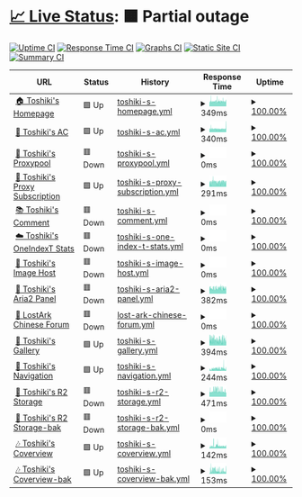 # [📈 Live Status](https://status.toshiki.top): <!--live status--> **🟧 Partial outage**

[![Uptime CI](https://github.com/andatoshiki/toshiki-status/workflows/Uptime%20CI/badge.svg)](https://github.com/andatoshiki/toshiki-status/actions?query=workflow%3A%22Uptime+CI%22)
[![Response Time CI](https://github.com/andatoshiki/toshiki-status/workflows/Response%20Time%20CI/badge.svg)](https://github.com/andatoshiki/toshiki-status/actions?query=workflow%3A%22Response+Time+CI%22)
[![Graphs CI](https://github.com/andatoshiki/toshiki-status/workflows/Graphs%20CI/badge.svg)](https://github.com/andatoshiki/toshiki-status/actions?query=workflow%3A%22Graphs+CI%22)
[![Static Site CI](https://github.com/andatoshiki/toshiki-status/workflows/Static%20Site%20CI/badge.svg)](https://github.com/andatoshiki/toshiki-status/actions?query=workflow%3A%22Static+Site+CI%22)
[![Summary CI](https://github.com/andatoshiki/toshiki-status/workflows/Summary%20CI/badge.svg)](https://github.com/andatoshiki/toshiki-status/actions?query=workflow%3A%22Summary+CI%22)

<!--start: status pages-->
<!-- This summary is generated by Upptime (https://github.com/upptime/upptime) -->
<!-- Do not edit this manually, your changes will be overwritten -->
<!-- prettier-ignore -->
| URL | Status | History | Response Time | Uptime |
| --- | ------ | ------- | ------------- | ------ |
| <img alt="" src="https://cdn.toshiki.top/img/favicon.png" height="13"> [🏠 Toshiki's Homepage](https://www.toshiki.top/) | 🟩 Up | [toshiki-s-homepage.yml](https://github.com/andatoshiki/toshiki-status/commits/HEAD/history/toshiki-s-homepage.yml) | <details><summary><img alt="Response time graph" src="./graphs/toshiki-s-homepage/response-time-week.png" height="20"> 349ms</summary><br><a href="https://status.toshiki.top/history/toshiki-s-homepage"><img alt="Response time 407" src="https://img.shields.io/endpoint?url=https%3A%2F%2Fraw.githubusercontent.com%2Fandatoshiki%2Ftoshiki-status%2FHEAD%2Fapi%2Ftoshiki-s-homepage%2Fresponse-time.json"></a><br><a href="https://status.toshiki.top/history/toshiki-s-homepage"><img alt="24-hour response time 351" src="https://img.shields.io/endpoint?url=https%3A%2F%2Fraw.githubusercontent.com%2Fandatoshiki%2Ftoshiki-status%2FHEAD%2Fapi%2Ftoshiki-s-homepage%2Fresponse-time-day.json"></a><br><a href="https://status.toshiki.top/history/toshiki-s-homepage"><img alt="7-day response time 349" src="https://img.shields.io/endpoint?url=https%3A%2F%2Fraw.githubusercontent.com%2Fandatoshiki%2Ftoshiki-status%2FHEAD%2Fapi%2Ftoshiki-s-homepage%2Fresponse-time-week.json"></a><br><a href="https://status.toshiki.top/history/toshiki-s-homepage"><img alt="30-day response time 351" src="https://img.shields.io/endpoint?url=https%3A%2F%2Fraw.githubusercontent.com%2Fandatoshiki%2Ftoshiki-status%2FHEAD%2Fapi%2Ftoshiki-s-homepage%2Fresponse-time-month.json"></a><br><a href="https://status.toshiki.top/history/toshiki-s-homepage"><img alt="1-year response time 408" src="https://img.shields.io/endpoint?url=https%3A%2F%2Fraw.githubusercontent.com%2Fandatoshiki%2Ftoshiki-status%2FHEAD%2Fapi%2Ftoshiki-s-homepage%2Fresponse-time-year.json"></a></details> | <details><summary><a href="https://status.toshiki.top/history/toshiki-s-homepage">100.00%</a></summary><a href="https://status.toshiki.top/history/toshiki-s-homepage"><img alt="All-time uptime 100.00%" src="https://img.shields.io/endpoint?url=https%3A%2F%2Fraw.githubusercontent.com%2Fandatoshiki%2Ftoshiki-status%2FHEAD%2Fapi%2Ftoshiki-s-homepage%2Fuptime.json"></a><br><a href="https://status.toshiki.top/history/toshiki-s-homepage"><img alt="24-hour uptime 100.00%" src="https://img.shields.io/endpoint?url=https%3A%2F%2Fraw.githubusercontent.com%2Fandatoshiki%2Ftoshiki-status%2FHEAD%2Fapi%2Ftoshiki-s-homepage%2Fuptime-day.json"></a><br><a href="https://status.toshiki.top/history/toshiki-s-homepage"><img alt="7-day uptime 100.00%" src="https://img.shields.io/endpoint?url=https%3A%2F%2Fraw.githubusercontent.com%2Fandatoshiki%2Ftoshiki-status%2FHEAD%2Fapi%2Ftoshiki-s-homepage%2Fuptime-week.json"></a><br><a href="https://status.toshiki.top/history/toshiki-s-homepage"><img alt="30-day uptime 100.00%" src="https://img.shields.io/endpoint?url=https%3A%2F%2Fraw.githubusercontent.com%2Fandatoshiki%2Ftoshiki-status%2FHEAD%2Fapi%2Ftoshiki-s-homepage%2Fuptime-month.json"></a><br><a href="https://status.toshiki.top/history/toshiki-s-homepage"><img alt="1-year uptime 100.00%" src="https://img.shields.io/endpoint?url=https%3A%2F%2Fraw.githubusercontent.com%2Fandatoshiki%2Ftoshiki-status%2FHEAD%2Fapi%2Ftoshiki-s-homepage%2Fuptime-year.json"></a></details>
| <img alt="" src="https://cdn.toshiki.top/img/favicon.png" height="13"> [💨 Toshiki's AC](https://ac.toshiki.top/) | 🟩 Up | [toshiki-s-ac.yml](https://github.com/andatoshiki/toshiki-status/commits/HEAD/history/toshiki-s-ac.yml) | <details><summary><img alt="Response time graph" src="./graphs/toshiki-s-ac/response-time-week.png" height="20"> 340ms</summary><br><a href="https://status.toshiki.top/history/toshiki-s-ac"><img alt="Response time 373" src="https://img.shields.io/endpoint?url=https%3A%2F%2Fraw.githubusercontent.com%2Fandatoshiki%2Ftoshiki-status%2FHEAD%2Fapi%2Ftoshiki-s-ac%2Fresponse-time.json"></a><br><a href="https://status.toshiki.top/history/toshiki-s-ac"><img alt="24-hour response time 414" src="https://img.shields.io/endpoint?url=https%3A%2F%2Fraw.githubusercontent.com%2Fandatoshiki%2Ftoshiki-status%2FHEAD%2Fapi%2Ftoshiki-s-ac%2Fresponse-time-day.json"></a><br><a href="https://status.toshiki.top/history/toshiki-s-ac"><img alt="7-day response time 340" src="https://img.shields.io/endpoint?url=https%3A%2F%2Fraw.githubusercontent.com%2Fandatoshiki%2Ftoshiki-status%2FHEAD%2Fapi%2Ftoshiki-s-ac%2Fresponse-time-week.json"></a><br><a href="https://status.toshiki.top/history/toshiki-s-ac"><img alt="30-day response time 326" src="https://img.shields.io/endpoint?url=https%3A%2F%2Fraw.githubusercontent.com%2Fandatoshiki%2Ftoshiki-status%2FHEAD%2Fapi%2Ftoshiki-s-ac%2Fresponse-time-month.json"></a><br><a href="https://status.toshiki.top/history/toshiki-s-ac"><img alt="1-year response time 372" src="https://img.shields.io/endpoint?url=https%3A%2F%2Fraw.githubusercontent.com%2Fandatoshiki%2Ftoshiki-status%2FHEAD%2Fapi%2Ftoshiki-s-ac%2Fresponse-time-year.json"></a></details> | <details><summary><a href="https://status.toshiki.top/history/toshiki-s-ac">100.00%</a></summary><a href="https://status.toshiki.top/history/toshiki-s-ac"><img alt="All-time uptime 99.99%" src="https://img.shields.io/endpoint?url=https%3A%2F%2Fraw.githubusercontent.com%2Fandatoshiki%2Ftoshiki-status%2FHEAD%2Fapi%2Ftoshiki-s-ac%2Fuptime.json"></a><br><a href="https://status.toshiki.top/history/toshiki-s-ac"><img alt="24-hour uptime 100.00%" src="https://img.shields.io/endpoint?url=https%3A%2F%2Fraw.githubusercontent.com%2Fandatoshiki%2Ftoshiki-status%2FHEAD%2Fapi%2Ftoshiki-s-ac%2Fuptime-day.json"></a><br><a href="https://status.toshiki.top/history/toshiki-s-ac"><img alt="7-day uptime 100.00%" src="https://img.shields.io/endpoint?url=https%3A%2F%2Fraw.githubusercontent.com%2Fandatoshiki%2Ftoshiki-status%2FHEAD%2Fapi%2Ftoshiki-s-ac%2Fuptime-week.json"></a><br><a href="https://status.toshiki.top/history/toshiki-s-ac"><img alt="30-day uptime 100.00%" src="https://img.shields.io/endpoint?url=https%3A%2F%2Fraw.githubusercontent.com%2Fandatoshiki%2Ftoshiki-status%2FHEAD%2Fapi%2Ftoshiki-s-ac%2Fuptime-month.json"></a><br><a href="https://status.toshiki.top/history/toshiki-s-ac"><img alt="1-year uptime 99.99%" src="https://img.shields.io/endpoint?url=https%3A%2F%2Fraw.githubusercontent.com%2Fandatoshiki%2Ftoshiki-status%2FHEAD%2Fapi%2Ftoshiki-s-ac%2Fuptime-year.json"></a></details>
| <img alt="" src="https://cdn.toshiki.top/img/favicon.png" height="13"> [🌮 Toshiki's Proxypool](https://proxypool.toshiki.top/) | 🟥 Down | [toshiki-s-proxypool.yml](https://github.com/andatoshiki/toshiki-status/commits/HEAD/history/toshiki-s-proxypool.yml) | <details><summary><img alt="Response time graph" src="./graphs/toshiki-s-proxypool/response-time-week.png" height="20"> 0ms</summary><br><a href="https://status.toshiki.top/history/toshiki-s-proxypool"><img alt="Response time 891" src="https://img.shields.io/endpoint?url=https%3A%2F%2Fraw.githubusercontent.com%2Fandatoshiki%2Ftoshiki-status%2FHEAD%2Fapi%2Ftoshiki-s-proxypool%2Fresponse-time.json"></a><br><a href="https://status.toshiki.top/history/toshiki-s-proxypool"><img alt="24-hour response time 0" src="https://img.shields.io/endpoint?url=https%3A%2F%2Fraw.githubusercontent.com%2Fandatoshiki%2Ftoshiki-status%2FHEAD%2Fapi%2Ftoshiki-s-proxypool%2Fresponse-time-day.json"></a><br><a href="https://status.toshiki.top/history/toshiki-s-proxypool"><img alt="7-day response time 0" src="https://img.shields.io/endpoint?url=https%3A%2F%2Fraw.githubusercontent.com%2Fandatoshiki%2Ftoshiki-status%2FHEAD%2Fapi%2Ftoshiki-s-proxypool%2Fresponse-time-week.json"></a><br><a href="https://status.toshiki.top/history/toshiki-s-proxypool"><img alt="30-day response time 0" src="https://img.shields.io/endpoint?url=https%3A%2F%2Fraw.githubusercontent.com%2Fandatoshiki%2Ftoshiki-status%2FHEAD%2Fapi%2Ftoshiki-s-proxypool%2Fresponse-time-month.json"></a><br><a href="https://status.toshiki.top/history/toshiki-s-proxypool"><img alt="1-year response time 888" src="https://img.shields.io/endpoint?url=https%3A%2F%2Fraw.githubusercontent.com%2Fandatoshiki%2Ftoshiki-status%2FHEAD%2Fapi%2Ftoshiki-s-proxypool%2Fresponse-time-year.json"></a></details> | <details><summary><a href="https://status.toshiki.top/history/toshiki-s-proxypool">100.00%</a></summary><a href="https://status.toshiki.top/history/toshiki-s-proxypool"><img alt="All-time uptime 91.88%" src="https://img.shields.io/endpoint?url=https%3A%2F%2Fraw.githubusercontent.com%2Fandatoshiki%2Ftoshiki-status%2FHEAD%2Fapi%2Ftoshiki-s-proxypool%2Fuptime.json"></a><br><a href="https://status.toshiki.top/history/toshiki-s-proxypool"><img alt="24-hour uptime 100.00%" src="https://img.shields.io/endpoint?url=https%3A%2F%2Fraw.githubusercontent.com%2Fandatoshiki%2Ftoshiki-status%2FHEAD%2Fapi%2Ftoshiki-s-proxypool%2Fuptime-day.json"></a><br><a href="https://status.toshiki.top/history/toshiki-s-proxypool"><img alt="7-day uptime 100.00%" src="https://img.shields.io/endpoint?url=https%3A%2F%2Fraw.githubusercontent.com%2Fandatoshiki%2Ftoshiki-status%2FHEAD%2Fapi%2Ftoshiki-s-proxypool%2Fuptime-week.json"></a><br><a href="https://status.toshiki.top/history/toshiki-s-proxypool"><img alt="30-day uptime 100.00%" src="https://img.shields.io/endpoint?url=https%3A%2F%2Fraw.githubusercontent.com%2Fandatoshiki%2Ftoshiki-status%2FHEAD%2Fapi%2Ftoshiki-s-proxypool%2Fuptime-month.json"></a><br><a href="https://status.toshiki.top/history/toshiki-s-proxypool"><img alt="1-year uptime 91.70%" src="https://img.shields.io/endpoint?url=https%3A%2F%2Fraw.githubusercontent.com%2Fandatoshiki%2Ftoshiki-status%2FHEAD%2Fapi%2Ftoshiki-s-proxypool%2Fuptime-year.json"></a></details>
| <img alt="" src="https://cdn.toshiki.top/img/favicon.png" height="13"> [🎏 Toshiki's Proxy Subscription](https://subweb.toshiki.top/) | 🟩 Up | [toshiki-s-proxy-subscription.yml](https://github.com/andatoshiki/toshiki-status/commits/HEAD/history/toshiki-s-proxy-subscription.yml) | <details><summary><img alt="Response time graph" src="./graphs/toshiki-s-proxy-subscription/response-time-week.png" height="20"> 291ms</summary><br><a href="https://status.toshiki.top/history/toshiki-s-proxy-subscription"><img alt="Response time 365" src="https://img.shields.io/endpoint?url=https%3A%2F%2Fraw.githubusercontent.com%2Fandatoshiki%2Ftoshiki-status%2FHEAD%2Fapi%2Ftoshiki-s-proxy-subscription%2Fresponse-time.json"></a><br><a href="https://status.toshiki.top/history/toshiki-s-proxy-subscription"><img alt="24-hour response time 280" src="https://img.shields.io/endpoint?url=https%3A%2F%2Fraw.githubusercontent.com%2Fandatoshiki%2Ftoshiki-status%2FHEAD%2Fapi%2Ftoshiki-s-proxy-subscription%2Fresponse-time-day.json"></a><br><a href="https://status.toshiki.top/history/toshiki-s-proxy-subscription"><img alt="7-day response time 291" src="https://img.shields.io/endpoint?url=https%3A%2F%2Fraw.githubusercontent.com%2Fandatoshiki%2Ftoshiki-status%2FHEAD%2Fapi%2Ftoshiki-s-proxy-subscription%2Fresponse-time-week.json"></a><br><a href="https://status.toshiki.top/history/toshiki-s-proxy-subscription"><img alt="30-day response time 299" src="https://img.shields.io/endpoint?url=https%3A%2F%2Fraw.githubusercontent.com%2Fandatoshiki%2Ftoshiki-status%2FHEAD%2Fapi%2Ftoshiki-s-proxy-subscription%2Fresponse-time-month.json"></a><br><a href="https://status.toshiki.top/history/toshiki-s-proxy-subscription"><img alt="1-year response time 365" src="https://img.shields.io/endpoint?url=https%3A%2F%2Fraw.githubusercontent.com%2Fandatoshiki%2Ftoshiki-status%2FHEAD%2Fapi%2Ftoshiki-s-proxy-subscription%2Fresponse-time-year.json"></a></details> | <details><summary><a href="https://status.toshiki.top/history/toshiki-s-proxy-subscription">100.00%</a></summary><a href="https://status.toshiki.top/history/toshiki-s-proxy-subscription"><img alt="All-time uptime 100.00%" src="https://img.shields.io/endpoint?url=https%3A%2F%2Fraw.githubusercontent.com%2Fandatoshiki%2Ftoshiki-status%2FHEAD%2Fapi%2Ftoshiki-s-proxy-subscription%2Fuptime.json"></a><br><a href="https://status.toshiki.top/history/toshiki-s-proxy-subscription"><img alt="24-hour uptime 100.00%" src="https://img.shields.io/endpoint?url=https%3A%2F%2Fraw.githubusercontent.com%2Fandatoshiki%2Ftoshiki-status%2FHEAD%2Fapi%2Ftoshiki-s-proxy-subscription%2Fuptime-day.json"></a><br><a href="https://status.toshiki.top/history/toshiki-s-proxy-subscription"><img alt="7-day uptime 100.00%" src="https://img.shields.io/endpoint?url=https%3A%2F%2Fraw.githubusercontent.com%2Fandatoshiki%2Ftoshiki-status%2FHEAD%2Fapi%2Ftoshiki-s-proxy-subscription%2Fuptime-week.json"></a><br><a href="https://status.toshiki.top/history/toshiki-s-proxy-subscription"><img alt="30-day uptime 100.00%" src="https://img.shields.io/endpoint?url=https%3A%2F%2Fraw.githubusercontent.com%2Fandatoshiki%2Ftoshiki-status%2FHEAD%2Fapi%2Ftoshiki-s-proxy-subscription%2Fuptime-month.json"></a><br><a href="https://status.toshiki.top/history/toshiki-s-proxy-subscription"><img alt="1-year uptime 100.00%" src="https://img.shields.io/endpoint?url=https%3A%2F%2Fraw.githubusercontent.com%2Fandatoshiki%2Ftoshiki-status%2FHEAD%2Fapi%2Ftoshiki-s-proxy-subscription%2Fuptime-year.json"></a></details>
| <img alt="" src="https://cdn.toshiki.top/img/favicon.png" height="13"> [📚 Toshiki's Comment](https://comment.toshiki.top/) | 🟥 Down | [toshiki-s-comment.yml](https://github.com/andatoshiki/toshiki-status/commits/HEAD/history/toshiki-s-comment.yml) | <details><summary><img alt="Response time graph" src="./graphs/toshiki-s-comment/response-time-week.png" height="20"> 0ms</summary><br><a href="https://status.toshiki.top/history/toshiki-s-comment"><img alt="Response time 3370" src="https://img.shields.io/endpoint?url=https%3A%2F%2Fraw.githubusercontent.com%2Fandatoshiki%2Ftoshiki-status%2FHEAD%2Fapi%2Ftoshiki-s-comment%2Fresponse-time.json"></a><br><a href="https://status.toshiki.top/history/toshiki-s-comment"><img alt="24-hour response time 0" src="https://img.shields.io/endpoint?url=https%3A%2F%2Fraw.githubusercontent.com%2Fandatoshiki%2Ftoshiki-status%2FHEAD%2Fapi%2Ftoshiki-s-comment%2Fresponse-time-day.json"></a><br><a href="https://status.toshiki.top/history/toshiki-s-comment"><img alt="7-day response time 0" src="https://img.shields.io/endpoint?url=https%3A%2F%2Fraw.githubusercontent.com%2Fandatoshiki%2Ftoshiki-status%2FHEAD%2Fapi%2Ftoshiki-s-comment%2Fresponse-time-week.json"></a><br><a href="https://status.toshiki.top/history/toshiki-s-comment"><img alt="30-day response time 0" src="https://img.shields.io/endpoint?url=https%3A%2F%2Fraw.githubusercontent.com%2Fandatoshiki%2Ftoshiki-status%2FHEAD%2Fapi%2Ftoshiki-s-comment%2Fresponse-time-month.json"></a><br><a href="https://status.toshiki.top/history/toshiki-s-comment"><img alt="1-year response time 3400" src="https://img.shields.io/endpoint?url=https%3A%2F%2Fraw.githubusercontent.com%2Fandatoshiki%2Ftoshiki-status%2FHEAD%2Fapi%2Ftoshiki-s-comment%2Fresponse-time-year.json"></a></details> | <details><summary><a href="https://status.toshiki.top/history/toshiki-s-comment">100.00%</a></summary><a href="https://status.toshiki.top/history/toshiki-s-comment"><img alt="All-time uptime 84.26%" src="https://img.shields.io/endpoint?url=https%3A%2F%2Fraw.githubusercontent.com%2Fandatoshiki%2Ftoshiki-status%2FHEAD%2Fapi%2Ftoshiki-s-comment%2Fuptime.json"></a><br><a href="https://status.toshiki.top/history/toshiki-s-comment"><img alt="24-hour uptime 100.00%" src="https://img.shields.io/endpoint?url=https%3A%2F%2Fraw.githubusercontent.com%2Fandatoshiki%2Ftoshiki-status%2FHEAD%2Fapi%2Ftoshiki-s-comment%2Fuptime-day.json"></a><br><a href="https://status.toshiki.top/history/toshiki-s-comment"><img alt="7-day uptime 100.00%" src="https://img.shields.io/endpoint?url=https%3A%2F%2Fraw.githubusercontent.com%2Fandatoshiki%2Ftoshiki-status%2FHEAD%2Fapi%2Ftoshiki-s-comment%2Fuptime-week.json"></a><br><a href="https://status.toshiki.top/history/toshiki-s-comment"><img alt="30-day uptime 100.00%" src="https://img.shields.io/endpoint?url=https%3A%2F%2Fraw.githubusercontent.com%2Fandatoshiki%2Ftoshiki-status%2FHEAD%2Fapi%2Ftoshiki-s-comment%2Fuptime-month.json"></a><br><a href="https://status.toshiki.top/history/toshiki-s-comment"><img alt="1-year uptime 83.77%" src="https://img.shields.io/endpoint?url=https%3A%2F%2Fraw.githubusercontent.com%2Fandatoshiki%2Ftoshiki-status%2FHEAD%2Fapi%2Ftoshiki-s-comment%2Fuptime-year.json"></a></details>
| <img alt="" src="https://cdn.toshiki.top/img/oneindext.ico" height="13"> [☁️ Toshiki's OneIndexT Stats](https://oneindext.toshiki.top/) | 🟥 Down | [toshiki-s-one-index-t-stats.yml](https://github.com/andatoshiki/toshiki-status/commits/HEAD/history/toshiki-s-one-index-t-stats.yml) | <details><summary><img alt="Response time graph" src="./graphs/toshiki-s-one-index-t-stats/response-time-week.png" height="20"> 0ms</summary><br><a href="https://status.toshiki.top/history/toshiki-s-one-index-t-stats"><img alt="Response time 338" src="https://img.shields.io/endpoint?url=https%3A%2F%2Fraw.githubusercontent.com%2Fandatoshiki%2Ftoshiki-status%2FHEAD%2Fapi%2Ftoshiki-s-one-index-t-stats%2Fresponse-time.json"></a><br><a href="https://status.toshiki.top/history/toshiki-s-one-index-t-stats"><img alt="24-hour response time 0" src="https://img.shields.io/endpoint?url=https%3A%2F%2Fraw.githubusercontent.com%2Fandatoshiki%2Ftoshiki-status%2FHEAD%2Fapi%2Ftoshiki-s-one-index-t-stats%2Fresponse-time-day.json"></a><br><a href="https://status.toshiki.top/history/toshiki-s-one-index-t-stats"><img alt="7-day response time 0" src="https://img.shields.io/endpoint?url=https%3A%2F%2Fraw.githubusercontent.com%2Fandatoshiki%2Ftoshiki-status%2FHEAD%2Fapi%2Ftoshiki-s-one-index-t-stats%2Fresponse-time-week.json"></a><br><a href="https://status.toshiki.top/history/toshiki-s-one-index-t-stats"><img alt="30-day response time 0" src="https://img.shields.io/endpoint?url=https%3A%2F%2Fraw.githubusercontent.com%2Fandatoshiki%2Ftoshiki-status%2FHEAD%2Fapi%2Ftoshiki-s-one-index-t-stats%2Fresponse-time-month.json"></a><br><a href="https://status.toshiki.top/history/toshiki-s-one-index-t-stats"><img alt="1-year response time 347" src="https://img.shields.io/endpoint?url=https%3A%2F%2Fraw.githubusercontent.com%2Fandatoshiki%2Ftoshiki-status%2FHEAD%2Fapi%2Ftoshiki-s-one-index-t-stats%2Fresponse-time-year.json"></a></details> | <details><summary><a href="https://status.toshiki.top/history/toshiki-s-one-index-t-stats">100.00%</a></summary><a href="https://status.toshiki.top/history/toshiki-s-one-index-t-stats"><img alt="All-time uptime 84.19%" src="https://img.shields.io/endpoint?url=https%3A%2F%2Fraw.githubusercontent.com%2Fandatoshiki%2Ftoshiki-status%2FHEAD%2Fapi%2Ftoshiki-s-one-index-t-stats%2Fuptime.json"></a><br><a href="https://status.toshiki.top/history/toshiki-s-one-index-t-stats"><img alt="24-hour uptime 100.00%" src="https://img.shields.io/endpoint?url=https%3A%2F%2Fraw.githubusercontent.com%2Fandatoshiki%2Ftoshiki-status%2FHEAD%2Fapi%2Ftoshiki-s-one-index-t-stats%2Fuptime-day.json"></a><br><a href="https://status.toshiki.top/history/toshiki-s-one-index-t-stats"><img alt="7-day uptime 100.00%" src="https://img.shields.io/endpoint?url=https%3A%2F%2Fraw.githubusercontent.com%2Fandatoshiki%2Ftoshiki-status%2FHEAD%2Fapi%2Ftoshiki-s-one-index-t-stats%2Fuptime-week.json"></a><br><a href="https://status.toshiki.top/history/toshiki-s-one-index-t-stats"><img alt="30-day uptime 100.00%" src="https://img.shields.io/endpoint?url=https%3A%2F%2Fraw.githubusercontent.com%2Fandatoshiki%2Ftoshiki-status%2FHEAD%2Fapi%2Ftoshiki-s-one-index-t-stats%2Fuptime-month.json"></a><br><a href="https://status.toshiki.top/history/toshiki-s-one-index-t-stats"><img alt="1-year uptime 83.77%" src="https://img.shields.io/endpoint?url=https%3A%2F%2Fraw.githubusercontent.com%2Fandatoshiki%2Ftoshiki-status%2FHEAD%2Fapi%2Ftoshiki-s-one-index-t-stats%2Fuptime-year.json"></a></details>
| <img alt="" src="https://image.toshiki.top/favicon.ico" height="13"> [🥓 Toshiki's Image Host](https://image.toshiki.top/) | 🟥 Down | [toshiki-s-image-host.yml](https://github.com/andatoshiki/toshiki-status/commits/HEAD/history/toshiki-s-image-host.yml) | <details><summary><img alt="Response time graph" src="./graphs/toshiki-s-image-host/response-time-week.png" height="20"> 0ms</summary><br><a href="https://status.toshiki.top/history/toshiki-s-image-host"><img alt="Response time 687" src="https://img.shields.io/endpoint?url=https%3A%2F%2Fraw.githubusercontent.com%2Fandatoshiki%2Ftoshiki-status%2FHEAD%2Fapi%2Ftoshiki-s-image-host%2Fresponse-time.json"></a><br><a href="https://status.toshiki.top/history/toshiki-s-image-host"><img alt="24-hour response time 0" src="https://img.shields.io/endpoint?url=https%3A%2F%2Fraw.githubusercontent.com%2Fandatoshiki%2Ftoshiki-status%2FHEAD%2Fapi%2Ftoshiki-s-image-host%2Fresponse-time-day.json"></a><br><a href="https://status.toshiki.top/history/toshiki-s-image-host"><img alt="7-day response time 0" src="https://img.shields.io/endpoint?url=https%3A%2F%2Fraw.githubusercontent.com%2Fandatoshiki%2Ftoshiki-status%2FHEAD%2Fapi%2Ftoshiki-s-image-host%2Fresponse-time-week.json"></a><br><a href="https://status.toshiki.top/history/toshiki-s-image-host"><img alt="30-day response time 0" src="https://img.shields.io/endpoint?url=https%3A%2F%2Fraw.githubusercontent.com%2Fandatoshiki%2Ftoshiki-status%2FHEAD%2Fapi%2Ftoshiki-s-image-host%2Fresponse-time-month.json"></a><br><a href="https://status.toshiki.top/history/toshiki-s-image-host"><img alt="1-year response time 652" src="https://img.shields.io/endpoint?url=https%3A%2F%2Fraw.githubusercontent.com%2Fandatoshiki%2Ftoshiki-status%2FHEAD%2Fapi%2Ftoshiki-s-image-host%2Fresponse-time-year.json"></a></details> | <details><summary><a href="https://status.toshiki.top/history/toshiki-s-image-host">100.00%</a></summary><a href="https://status.toshiki.top/history/toshiki-s-image-host"><img alt="All-time uptime 99.48%" src="https://img.shields.io/endpoint?url=https%3A%2F%2Fraw.githubusercontent.com%2Fandatoshiki%2Ftoshiki-status%2FHEAD%2Fapi%2Ftoshiki-s-image-host%2Fuptime.json"></a><br><a href="https://status.toshiki.top/history/toshiki-s-image-host"><img alt="24-hour uptime 100.00%" src="https://img.shields.io/endpoint?url=https%3A%2F%2Fraw.githubusercontent.com%2Fandatoshiki%2Ftoshiki-status%2FHEAD%2Fapi%2Ftoshiki-s-image-host%2Fuptime-day.json"></a><br><a href="https://status.toshiki.top/history/toshiki-s-image-host"><img alt="7-day uptime 100.00%" src="https://img.shields.io/endpoint?url=https%3A%2F%2Fraw.githubusercontent.com%2Fandatoshiki%2Ftoshiki-status%2FHEAD%2Fapi%2Ftoshiki-s-image-host%2Fuptime-week.json"></a><br><a href="https://status.toshiki.top/history/toshiki-s-image-host"><img alt="30-day uptime 100.00%" src="https://img.shields.io/endpoint?url=https%3A%2F%2Fraw.githubusercontent.com%2Fandatoshiki%2Ftoshiki-status%2FHEAD%2Fapi%2Ftoshiki-s-image-host%2Fuptime-month.json"></a><br><a href="https://status.toshiki.top/history/toshiki-s-image-host"><img alt="1-year uptime 99.47%" src="https://img.shields.io/endpoint?url=https%3A%2F%2Fraw.githubusercontent.com%2Fandatoshiki%2Ftoshiki-status%2FHEAD%2Fapi%2Ftoshiki-s-image-host%2Fuptime-year.json"></a></details>
| <img alt="" src="https://cdn.toshiki.top/img/favicon.png" height="13"> [🍭 Toshiki's Aria2 Panel](http://download.toshiki.top/) | 🟥 Down | [toshiki-s-aria2-panel.yml](https://github.com/andatoshiki/toshiki-status/commits/HEAD/history/toshiki-s-aria2-panel.yml) | <details><summary><img alt="Response time graph" src="./graphs/toshiki-s-aria2-panel/response-time-week.png" height="20"> 382ms</summary><br><a href="https://status.toshiki.top/history/toshiki-s-aria2-panel"><img alt="Response time 1533" src="https://img.shields.io/endpoint?url=https%3A%2F%2Fraw.githubusercontent.com%2Fandatoshiki%2Ftoshiki-status%2FHEAD%2Fapi%2Ftoshiki-s-aria2-panel%2Fresponse-time.json"></a><br><a href="https://status.toshiki.top/history/toshiki-s-aria2-panel"><img alt="24-hour response time 385" src="https://img.shields.io/endpoint?url=https%3A%2F%2Fraw.githubusercontent.com%2Fandatoshiki%2Ftoshiki-status%2FHEAD%2Fapi%2Ftoshiki-s-aria2-panel%2Fresponse-time-day.json"></a><br><a href="https://status.toshiki.top/history/toshiki-s-aria2-panel"><img alt="7-day response time 382" src="https://img.shields.io/endpoint?url=https%3A%2F%2Fraw.githubusercontent.com%2Fandatoshiki%2Ftoshiki-status%2FHEAD%2Fapi%2Ftoshiki-s-aria2-panel%2Fresponse-time-week.json"></a><br><a href="https://status.toshiki.top/history/toshiki-s-aria2-panel"><img alt="30-day response time 396" src="https://img.shields.io/endpoint?url=https%3A%2F%2Fraw.githubusercontent.com%2Fandatoshiki%2Ftoshiki-status%2FHEAD%2Fapi%2Ftoshiki-s-aria2-panel%2Fresponse-time-month.json"></a><br><a href="https://status.toshiki.top/history/toshiki-s-aria2-panel"><img alt="1-year response time 1520" src="https://img.shields.io/endpoint?url=https%3A%2F%2Fraw.githubusercontent.com%2Fandatoshiki%2Ftoshiki-status%2FHEAD%2Fapi%2Ftoshiki-s-aria2-panel%2Fresponse-time-year.json"></a></details> | <details><summary><a href="https://status.toshiki.top/history/toshiki-s-aria2-panel">100.00%</a></summary><a href="https://status.toshiki.top/history/toshiki-s-aria2-panel"><img alt="All-time uptime 77.49%" src="https://img.shields.io/endpoint?url=https%3A%2F%2Fraw.githubusercontent.com%2Fandatoshiki%2Ftoshiki-status%2FHEAD%2Fapi%2Ftoshiki-s-aria2-panel%2Fuptime.json"></a><br><a href="https://status.toshiki.top/history/toshiki-s-aria2-panel"><img alt="24-hour uptime 100.00%" src="https://img.shields.io/endpoint?url=https%3A%2F%2Fraw.githubusercontent.com%2Fandatoshiki%2Ftoshiki-status%2FHEAD%2Fapi%2Ftoshiki-s-aria2-panel%2Fuptime-day.json"></a><br><a href="https://status.toshiki.top/history/toshiki-s-aria2-panel"><img alt="7-day uptime 100.00%" src="https://img.shields.io/endpoint?url=https%3A%2F%2Fraw.githubusercontent.com%2Fandatoshiki%2Ftoshiki-status%2FHEAD%2Fapi%2Ftoshiki-s-aria2-panel%2Fuptime-week.json"></a><br><a href="https://status.toshiki.top/history/toshiki-s-aria2-panel"><img alt="30-day uptime 100.00%" src="https://img.shields.io/endpoint?url=https%3A%2F%2Fraw.githubusercontent.com%2Fandatoshiki%2Ftoshiki-status%2FHEAD%2Fapi%2Ftoshiki-s-aria2-panel%2Fuptime-month.json"></a><br><a href="https://status.toshiki.top/history/toshiki-s-aria2-panel"><img alt="1-year uptime 77.16%" src="https://img.shields.io/endpoint?url=https%3A%2F%2Fraw.githubusercontent.com%2Fandatoshiki%2Ftoshiki-status%2FHEAD%2Fapi%2Ftoshiki-s-aria2-panel%2Fuptime-year.json"></a></details>
| <img alt="" src="https://cdn.jsdelivr.net/gh/white-windmills/lostark-forum@master/img/lostarkFavicon/lostarkFav.png" height="13"> [🍛 LostArk Chinese Forum](https://lost-ark.top/) | 🟥 Down | [lost-ark-chinese-forum.yml](https://github.com/andatoshiki/toshiki-status/commits/HEAD/history/lost-ark-chinese-forum.yml) | <details><summary><img alt="Response time graph" src="./graphs/lost-ark-chinese-forum/response-time-week.png" height="20"> 0ms</summary><br><a href="https://status.toshiki.top/history/lost-ark-chinese-forum"><img alt="Response time 2747" src="https://img.shields.io/endpoint?url=https%3A%2F%2Fraw.githubusercontent.com%2Fandatoshiki%2Ftoshiki-status%2FHEAD%2Fapi%2Flost-ark-chinese-forum%2Fresponse-time.json"></a><br><a href="https://status.toshiki.top/history/lost-ark-chinese-forum"><img alt="24-hour response time 0" src="https://img.shields.io/endpoint?url=https%3A%2F%2Fraw.githubusercontent.com%2Fandatoshiki%2Ftoshiki-status%2FHEAD%2Fapi%2Flost-ark-chinese-forum%2Fresponse-time-day.json"></a><br><a href="https://status.toshiki.top/history/lost-ark-chinese-forum"><img alt="7-day response time 0" src="https://img.shields.io/endpoint?url=https%3A%2F%2Fraw.githubusercontent.com%2Fandatoshiki%2Ftoshiki-status%2FHEAD%2Fapi%2Flost-ark-chinese-forum%2Fresponse-time-week.json"></a><br><a href="https://status.toshiki.top/history/lost-ark-chinese-forum"><img alt="30-day response time 0" src="https://img.shields.io/endpoint?url=https%3A%2F%2Fraw.githubusercontent.com%2Fandatoshiki%2Ftoshiki-status%2FHEAD%2Fapi%2Flost-ark-chinese-forum%2Fresponse-time-month.json"></a><br><a href="https://status.toshiki.top/history/lost-ark-chinese-forum"><img alt="1-year response time 2763" src="https://img.shields.io/endpoint?url=https%3A%2F%2Fraw.githubusercontent.com%2Fandatoshiki%2Ftoshiki-status%2FHEAD%2Fapi%2Flost-ark-chinese-forum%2Fresponse-time-year.json"></a></details> | <details><summary><a href="https://status.toshiki.top/history/lost-ark-chinese-forum">100.00%</a></summary><a href="https://status.toshiki.top/history/lost-ark-chinese-forum"><img alt="All-time uptime 95.53%" src="https://img.shields.io/endpoint?url=https%3A%2F%2Fraw.githubusercontent.com%2Fandatoshiki%2Ftoshiki-status%2FHEAD%2Fapi%2Flost-ark-chinese-forum%2Fuptime.json"></a><br><a href="https://status.toshiki.top/history/lost-ark-chinese-forum"><img alt="24-hour uptime 100.00%" src="https://img.shields.io/endpoint?url=https%3A%2F%2Fraw.githubusercontent.com%2Fandatoshiki%2Ftoshiki-status%2FHEAD%2Fapi%2Flost-ark-chinese-forum%2Fuptime-day.json"></a><br><a href="https://status.toshiki.top/history/lost-ark-chinese-forum"><img alt="7-day uptime 100.00%" src="https://img.shields.io/endpoint?url=https%3A%2F%2Fraw.githubusercontent.com%2Fandatoshiki%2Ftoshiki-status%2FHEAD%2Fapi%2Flost-ark-chinese-forum%2Fuptime-week.json"></a><br><a href="https://status.toshiki.top/history/lost-ark-chinese-forum"><img alt="30-day uptime 100.00%" src="https://img.shields.io/endpoint?url=https%3A%2F%2Fraw.githubusercontent.com%2Fandatoshiki%2Ftoshiki-status%2FHEAD%2Fapi%2Flost-ark-chinese-forum%2Fuptime-month.json"></a><br><a href="https://status.toshiki.top/history/lost-ark-chinese-forum"><img alt="1-year uptime 95.51%" src="https://img.shields.io/endpoint?url=https%3A%2F%2Fraw.githubusercontent.com%2Fandatoshiki%2Ftoshiki-status%2FHEAD%2Fapi%2Flost-ark-chinese-forum%2Fuptime-year.json"></a></details>
| <img alt="" src="https://gallery.toshiki.top/favicon.ico" height="13"> [🎠 Toshiki's Gallery](https://gallery.toshiki.top/) | 🟩 Up | [toshiki-s-gallery.yml](https://github.com/andatoshiki/toshiki-status/commits/HEAD/history/toshiki-s-gallery.yml) | <details><summary><img alt="Response time graph" src="./graphs/toshiki-s-gallery/response-time-week.png" height="20"> 394ms</summary><br><a href="https://status.toshiki.top/history/toshiki-s-gallery"><img alt="Response time 372" src="https://img.shields.io/endpoint?url=https%3A%2F%2Fraw.githubusercontent.com%2Fandatoshiki%2Ftoshiki-status%2FHEAD%2Fapi%2Ftoshiki-s-gallery%2Fresponse-time.json"></a><br><a href="https://status.toshiki.top/history/toshiki-s-gallery"><img alt="24-hour response time 350" src="https://img.shields.io/endpoint?url=https%3A%2F%2Fraw.githubusercontent.com%2Fandatoshiki%2Ftoshiki-status%2FHEAD%2Fapi%2Ftoshiki-s-gallery%2Fresponse-time-day.json"></a><br><a href="https://status.toshiki.top/history/toshiki-s-gallery"><img alt="7-day response time 394" src="https://img.shields.io/endpoint?url=https%3A%2F%2Fraw.githubusercontent.com%2Fandatoshiki%2Ftoshiki-status%2FHEAD%2Fapi%2Ftoshiki-s-gallery%2Fresponse-time-week.json"></a><br><a href="https://status.toshiki.top/history/toshiki-s-gallery"><img alt="30-day response time 378" src="https://img.shields.io/endpoint?url=https%3A%2F%2Fraw.githubusercontent.com%2Fandatoshiki%2Ftoshiki-status%2FHEAD%2Fapi%2Ftoshiki-s-gallery%2Fresponse-time-month.json"></a><br><a href="https://status.toshiki.top/history/toshiki-s-gallery"><img alt="1-year response time 372" src="https://img.shields.io/endpoint?url=https%3A%2F%2Fraw.githubusercontent.com%2Fandatoshiki%2Ftoshiki-status%2FHEAD%2Fapi%2Ftoshiki-s-gallery%2Fresponse-time-year.json"></a></details> | <details><summary><a href="https://status.toshiki.top/history/toshiki-s-gallery">100.00%</a></summary><a href="https://status.toshiki.top/history/toshiki-s-gallery"><img alt="All-time uptime 99.99%" src="https://img.shields.io/endpoint?url=https%3A%2F%2Fraw.githubusercontent.com%2Fandatoshiki%2Ftoshiki-status%2FHEAD%2Fapi%2Ftoshiki-s-gallery%2Fuptime.json"></a><br><a href="https://status.toshiki.top/history/toshiki-s-gallery"><img alt="24-hour uptime 100.00%" src="https://img.shields.io/endpoint?url=https%3A%2F%2Fraw.githubusercontent.com%2Fandatoshiki%2Ftoshiki-status%2FHEAD%2Fapi%2Ftoshiki-s-gallery%2Fuptime-day.json"></a><br><a href="https://status.toshiki.top/history/toshiki-s-gallery"><img alt="7-day uptime 100.00%" src="https://img.shields.io/endpoint?url=https%3A%2F%2Fraw.githubusercontent.com%2Fandatoshiki%2Ftoshiki-status%2FHEAD%2Fapi%2Ftoshiki-s-gallery%2Fuptime-week.json"></a><br><a href="https://status.toshiki.top/history/toshiki-s-gallery"><img alt="30-day uptime 100.00%" src="https://img.shields.io/endpoint?url=https%3A%2F%2Fraw.githubusercontent.com%2Fandatoshiki%2Ftoshiki-status%2FHEAD%2Fapi%2Ftoshiki-s-gallery%2Fuptime-month.json"></a><br><a href="https://status.toshiki.top/history/toshiki-s-gallery"><img alt="1-year uptime 99.99%" src="https://img.shields.io/endpoint?url=https%3A%2F%2Fraw.githubusercontent.com%2Fandatoshiki%2Ftoshiki-status%2FHEAD%2Fapi%2Ftoshiki-s-gallery%2Fuptime-year.json"></a></details>
| <img alt="" src="https://gallery.toshiki.top/favicon.ico" height="13"> [🍩 Toshiki's Navigation](https://nav.toshiki.top/) | 🟩 Up | [toshiki-s-navigation.yml](https://github.com/andatoshiki/toshiki-status/commits/HEAD/history/toshiki-s-navigation.yml) | <details><summary><img alt="Response time graph" src="./graphs/toshiki-s-navigation/response-time-week.png" height="20"> 244ms</summary><br><a href="https://status.toshiki.top/history/toshiki-s-navigation"><img alt="Response time 262" src="https://img.shields.io/endpoint?url=https%3A%2F%2Fraw.githubusercontent.com%2Fandatoshiki%2Ftoshiki-status%2FHEAD%2Fapi%2Ftoshiki-s-navigation%2Fresponse-time.json"></a><br><a href="https://status.toshiki.top/history/toshiki-s-navigation"><img alt="24-hour response time 237" src="https://img.shields.io/endpoint?url=https%3A%2F%2Fraw.githubusercontent.com%2Fandatoshiki%2Ftoshiki-status%2FHEAD%2Fapi%2Ftoshiki-s-navigation%2Fresponse-time-day.json"></a><br><a href="https://status.toshiki.top/history/toshiki-s-navigation"><img alt="7-day response time 244" src="https://img.shields.io/endpoint?url=https%3A%2F%2Fraw.githubusercontent.com%2Fandatoshiki%2Ftoshiki-status%2FHEAD%2Fapi%2Ftoshiki-s-navigation%2Fresponse-time-week.json"></a><br><a href="https://status.toshiki.top/history/toshiki-s-navigation"><img alt="30-day response time 230" src="https://img.shields.io/endpoint?url=https%3A%2F%2Fraw.githubusercontent.com%2Fandatoshiki%2Ftoshiki-status%2FHEAD%2Fapi%2Ftoshiki-s-navigation%2Fresponse-time-month.json"></a><br><a href="https://status.toshiki.top/history/toshiki-s-navigation"><img alt="1-year response time 262" src="https://img.shields.io/endpoint?url=https%3A%2F%2Fraw.githubusercontent.com%2Fandatoshiki%2Ftoshiki-status%2FHEAD%2Fapi%2Ftoshiki-s-navigation%2Fresponse-time-year.json"></a></details> | <details><summary><a href="https://status.toshiki.top/history/toshiki-s-navigation">100.00%</a></summary><a href="https://status.toshiki.top/history/toshiki-s-navigation"><img alt="All-time uptime 99.14%" src="https://img.shields.io/endpoint?url=https%3A%2F%2Fraw.githubusercontent.com%2Fandatoshiki%2Ftoshiki-status%2FHEAD%2Fapi%2Ftoshiki-s-navigation%2Fuptime.json"></a><br><a href="https://status.toshiki.top/history/toshiki-s-navigation"><img alt="24-hour uptime 100.00%" src="https://img.shields.io/endpoint?url=https%3A%2F%2Fraw.githubusercontent.com%2Fandatoshiki%2Ftoshiki-status%2FHEAD%2Fapi%2Ftoshiki-s-navigation%2Fuptime-day.json"></a><br><a href="https://status.toshiki.top/history/toshiki-s-navigation"><img alt="7-day uptime 100.00%" src="https://img.shields.io/endpoint?url=https%3A%2F%2Fraw.githubusercontent.com%2Fandatoshiki%2Ftoshiki-status%2FHEAD%2Fapi%2Ftoshiki-s-navigation%2Fuptime-week.json"></a><br><a href="https://status.toshiki.top/history/toshiki-s-navigation"><img alt="30-day uptime 100.00%" src="https://img.shields.io/endpoint?url=https%3A%2F%2Fraw.githubusercontent.com%2Fandatoshiki%2Ftoshiki-status%2FHEAD%2Fapi%2Ftoshiki-s-navigation%2Fuptime-month.json"></a><br><a href="https://status.toshiki.top/history/toshiki-s-navigation"><img alt="1-year uptime 99.14%" src="https://img.shields.io/endpoint?url=https%3A%2F%2Fraw.githubusercontent.com%2Fandatoshiki%2Ftoshiki-status%2FHEAD%2Fapi%2Ftoshiki-s-navigation%2Fuptime-year.json"></a></details>
| <img alt="" src="https://gallery.toshiki.top/favicon.ico" height="13"> [🐻 Toshiki's R2 Storage](https://r2.toshiki.dev/) | 🟥 Down | [toshiki-s-r2-storage.yml](https://github.com/andatoshiki/toshiki-status/commits/HEAD/history/toshiki-s-r2-storage.yml) | <details><summary><img alt="Response time graph" src="./graphs/toshiki-s-r2-storage/response-time-week.png" height="20"> 471ms</summary><br><a href="https://status.toshiki.top/history/toshiki-s-r2-storage"><img alt="Response time 427" src="https://img.shields.io/endpoint?url=https%3A%2F%2Fraw.githubusercontent.com%2Fandatoshiki%2Ftoshiki-status%2FHEAD%2Fapi%2Ftoshiki-s-r2-storage%2Fresponse-time.json"></a><br><a href="https://status.toshiki.top/history/toshiki-s-r2-storage"><img alt="24-hour response time 410" src="https://img.shields.io/endpoint?url=https%3A%2F%2Fraw.githubusercontent.com%2Fandatoshiki%2Ftoshiki-status%2FHEAD%2Fapi%2Ftoshiki-s-r2-storage%2Fresponse-time-day.json"></a><br><a href="https://status.toshiki.top/history/toshiki-s-r2-storage"><img alt="7-day response time 471" src="https://img.shields.io/endpoint?url=https%3A%2F%2Fraw.githubusercontent.com%2Fandatoshiki%2Ftoshiki-status%2FHEAD%2Fapi%2Ftoshiki-s-r2-storage%2Fresponse-time-week.json"></a><br><a href="https://status.toshiki.top/history/toshiki-s-r2-storage"><img alt="30-day response time 461" src="https://img.shields.io/endpoint?url=https%3A%2F%2Fraw.githubusercontent.com%2Fandatoshiki%2Ftoshiki-status%2FHEAD%2Fapi%2Ftoshiki-s-r2-storage%2Fresponse-time-month.json"></a><br><a href="https://status.toshiki.top/history/toshiki-s-r2-storage"><img alt="1-year response time 427" src="https://img.shields.io/endpoint?url=https%3A%2F%2Fraw.githubusercontent.com%2Fandatoshiki%2Ftoshiki-status%2FHEAD%2Fapi%2Ftoshiki-s-r2-storage%2Fresponse-time-year.json"></a></details> | <details><summary><a href="https://status.toshiki.top/history/toshiki-s-r2-storage">100.00%</a></summary><a href="https://status.toshiki.top/history/toshiki-s-r2-storage"><img alt="All-time uptime 86.33%" src="https://img.shields.io/endpoint?url=https%3A%2F%2Fraw.githubusercontent.com%2Fandatoshiki%2Ftoshiki-status%2FHEAD%2Fapi%2Ftoshiki-s-r2-storage%2Fuptime.json"></a><br><a href="https://status.toshiki.top/history/toshiki-s-r2-storage"><img alt="24-hour uptime 100.00%" src="https://img.shields.io/endpoint?url=https%3A%2F%2Fraw.githubusercontent.com%2Fandatoshiki%2Ftoshiki-status%2FHEAD%2Fapi%2Ftoshiki-s-r2-storage%2Fuptime-day.json"></a><br><a href="https://status.toshiki.top/history/toshiki-s-r2-storage"><img alt="7-day uptime 100.00%" src="https://img.shields.io/endpoint?url=https%3A%2F%2Fraw.githubusercontent.com%2Fandatoshiki%2Ftoshiki-status%2FHEAD%2Fapi%2Ftoshiki-s-r2-storage%2Fuptime-week.json"></a><br><a href="https://status.toshiki.top/history/toshiki-s-r2-storage"><img alt="30-day uptime 100.00%" src="https://img.shields.io/endpoint?url=https%3A%2F%2Fraw.githubusercontent.com%2Fandatoshiki%2Ftoshiki-status%2FHEAD%2Fapi%2Ftoshiki-s-r2-storage%2Fuptime-month.json"></a><br><a href="https://status.toshiki.top/history/toshiki-s-r2-storage"><img alt="1-year uptime 86.33%" src="https://img.shields.io/endpoint?url=https%3A%2F%2Fraw.githubusercontent.com%2Fandatoshiki%2Ftoshiki-status%2FHEAD%2Fapi%2Ftoshiki-s-r2-storage%2Fuptime-year.json"></a></details>
| <img alt="" src="https://gallery.toshiki.top/favicon.ico" height="13"> [🐗 Toshiki's R2 Storage-bak](https://r2.toshiki.top/) | 🟥 Down | [toshiki-s-r2-storage-bak.yml](https://github.com/andatoshiki/toshiki-status/commits/HEAD/history/toshiki-s-r2-storage-bak.yml) | <details><summary><img alt="Response time graph" src="./graphs/toshiki-s-r2-storage-bak/response-time-week.png" height="20"> 0ms</summary><br><a href="https://status.toshiki.top/history/toshiki-s-r2-storage-bak"><img alt="Response time 481" src="https://img.shields.io/endpoint?url=https%3A%2F%2Fraw.githubusercontent.com%2Fandatoshiki%2Ftoshiki-status%2FHEAD%2Fapi%2Ftoshiki-s-r2-storage-bak%2Fresponse-time.json"></a><br><a href="https://status.toshiki.top/history/toshiki-s-r2-storage-bak"><img alt="24-hour response time 0" src="https://img.shields.io/endpoint?url=https%3A%2F%2Fraw.githubusercontent.com%2Fandatoshiki%2Ftoshiki-status%2FHEAD%2Fapi%2Ftoshiki-s-r2-storage-bak%2Fresponse-time-day.json"></a><br><a href="https://status.toshiki.top/history/toshiki-s-r2-storage-bak"><img alt="7-day response time 0" src="https://img.shields.io/endpoint?url=https%3A%2F%2Fraw.githubusercontent.com%2Fandatoshiki%2Ftoshiki-status%2FHEAD%2Fapi%2Ftoshiki-s-r2-storage-bak%2Fresponse-time-week.json"></a><br><a href="https://status.toshiki.top/history/toshiki-s-r2-storage-bak"><img alt="30-day response time 0" src="https://img.shields.io/endpoint?url=https%3A%2F%2Fraw.githubusercontent.com%2Fandatoshiki%2Ftoshiki-status%2FHEAD%2Fapi%2Ftoshiki-s-r2-storage-bak%2Fresponse-time-month.json"></a><br><a href="https://status.toshiki.top/history/toshiki-s-r2-storage-bak"><img alt="1-year response time 481" src="https://img.shields.io/endpoint?url=https%3A%2F%2Fraw.githubusercontent.com%2Fandatoshiki%2Ftoshiki-status%2FHEAD%2Fapi%2Ftoshiki-s-r2-storage-bak%2Fresponse-time-year.json"></a></details> | <details><summary><a href="https://status.toshiki.top/history/toshiki-s-r2-storage-bak">100.00%</a></summary><a href="https://status.toshiki.top/history/toshiki-s-r2-storage-bak"><img alt="All-time uptime 86.33%" src="https://img.shields.io/endpoint?url=https%3A%2F%2Fraw.githubusercontent.com%2Fandatoshiki%2Ftoshiki-status%2FHEAD%2Fapi%2Ftoshiki-s-r2-storage-bak%2Fuptime.json"></a><br><a href="https://status.toshiki.top/history/toshiki-s-r2-storage-bak"><img alt="24-hour uptime 100.00%" src="https://img.shields.io/endpoint?url=https%3A%2F%2Fraw.githubusercontent.com%2Fandatoshiki%2Ftoshiki-status%2FHEAD%2Fapi%2Ftoshiki-s-r2-storage-bak%2Fuptime-day.json"></a><br><a href="https://status.toshiki.top/history/toshiki-s-r2-storage-bak"><img alt="7-day uptime 100.00%" src="https://img.shields.io/endpoint?url=https%3A%2F%2Fraw.githubusercontent.com%2Fandatoshiki%2Ftoshiki-status%2FHEAD%2Fapi%2Ftoshiki-s-r2-storage-bak%2Fuptime-week.json"></a><br><a href="https://status.toshiki.top/history/toshiki-s-r2-storage-bak"><img alt="30-day uptime 100.00%" src="https://img.shields.io/endpoint?url=https%3A%2F%2Fraw.githubusercontent.com%2Fandatoshiki%2Ftoshiki-status%2FHEAD%2Fapi%2Ftoshiki-s-r2-storage-bak%2Fuptime-month.json"></a><br><a href="https://status.toshiki.top/history/toshiki-s-r2-storage-bak"><img alt="1-year uptime 86.33%" src="https://img.shields.io/endpoint?url=https%3A%2F%2Fraw.githubusercontent.com%2Fandatoshiki%2Ftoshiki-status%2FHEAD%2Fapi%2Ftoshiki-s-r2-storage-bak%2Fuptime-year.json"></a></details>
| <img alt="" src="https://gallery.toshiki.top/favicon.ico" height="13"> [🎶 Toshiki's Coverview](https://coverview.toshiki.dev/) | 🟩 Up | [toshiki-s-coverview.yml](https://github.com/andatoshiki/toshiki-status/commits/HEAD/history/toshiki-s-coverview.yml) | <details><summary><img alt="Response time graph" src="./graphs/toshiki-s-coverview/response-time-week.png" height="20"> 142ms</summary><br><a href="https://status.toshiki.top/history/toshiki-s-coverview"><img alt="Response time 177" src="https://img.shields.io/endpoint?url=https%3A%2F%2Fraw.githubusercontent.com%2Fandatoshiki%2Ftoshiki-status%2FHEAD%2Fapi%2Ftoshiki-s-coverview%2Fresponse-time.json"></a><br><a href="https://status.toshiki.top/history/toshiki-s-coverview"><img alt="24-hour response time 146" src="https://img.shields.io/endpoint?url=https%3A%2F%2Fraw.githubusercontent.com%2Fandatoshiki%2Ftoshiki-status%2FHEAD%2Fapi%2Ftoshiki-s-coverview%2Fresponse-time-day.json"></a><br><a href="https://status.toshiki.top/history/toshiki-s-coverview"><img alt="7-day response time 142" src="https://img.shields.io/endpoint?url=https%3A%2F%2Fraw.githubusercontent.com%2Fandatoshiki%2Ftoshiki-status%2FHEAD%2Fapi%2Ftoshiki-s-coverview%2Fresponse-time-week.json"></a><br><a href="https://status.toshiki.top/history/toshiki-s-coverview"><img alt="30-day response time 181" src="https://img.shields.io/endpoint?url=https%3A%2F%2Fraw.githubusercontent.com%2Fandatoshiki%2Ftoshiki-status%2FHEAD%2Fapi%2Ftoshiki-s-coverview%2Fresponse-time-month.json"></a><br><a href="https://status.toshiki.top/history/toshiki-s-coverview"><img alt="1-year response time 177" src="https://img.shields.io/endpoint?url=https%3A%2F%2Fraw.githubusercontent.com%2Fandatoshiki%2Ftoshiki-status%2FHEAD%2Fapi%2Ftoshiki-s-coverview%2Fresponse-time-year.json"></a></details> | <details><summary><a href="https://status.toshiki.top/history/toshiki-s-coverview">100.00%</a></summary><a href="https://status.toshiki.top/history/toshiki-s-coverview"><img alt="All-time uptime 100.00%" src="https://img.shields.io/endpoint?url=https%3A%2F%2Fraw.githubusercontent.com%2Fandatoshiki%2Ftoshiki-status%2FHEAD%2Fapi%2Ftoshiki-s-coverview%2Fuptime.json"></a><br><a href="https://status.toshiki.top/history/toshiki-s-coverview"><img alt="24-hour uptime 100.00%" src="https://img.shields.io/endpoint?url=https%3A%2F%2Fraw.githubusercontent.com%2Fandatoshiki%2Ftoshiki-status%2FHEAD%2Fapi%2Ftoshiki-s-coverview%2Fuptime-day.json"></a><br><a href="https://status.toshiki.top/history/toshiki-s-coverview"><img alt="7-day uptime 100.00%" src="https://img.shields.io/endpoint?url=https%3A%2F%2Fraw.githubusercontent.com%2Fandatoshiki%2Ftoshiki-status%2FHEAD%2Fapi%2Ftoshiki-s-coverview%2Fuptime-week.json"></a><br><a href="https://status.toshiki.top/history/toshiki-s-coverview"><img alt="30-day uptime 100.00%" src="https://img.shields.io/endpoint?url=https%3A%2F%2Fraw.githubusercontent.com%2Fandatoshiki%2Ftoshiki-status%2FHEAD%2Fapi%2Ftoshiki-s-coverview%2Fuptime-month.json"></a><br><a href="https://status.toshiki.top/history/toshiki-s-coverview"><img alt="1-year uptime 100.00%" src="https://img.shields.io/endpoint?url=https%3A%2F%2Fraw.githubusercontent.com%2Fandatoshiki%2Ftoshiki-status%2FHEAD%2Fapi%2Ftoshiki-s-coverview%2Fuptime-year.json"></a></details>
| <img alt="" src="https://gallery.toshiki.top/favicon.ico" height="13"> [🎶 Toshiki's Coverview-bak](https://coverview.toshiki.top/) | 🟩 Up | [toshiki-s-coverview-bak.yml](https://github.com/andatoshiki/toshiki-status/commits/HEAD/history/toshiki-s-coverview-bak.yml) | <details><summary><img alt="Response time graph" src="./graphs/toshiki-s-coverview-bak/response-time-week.png" height="20"> 153ms</summary><br><a href="https://status.toshiki.top/history/toshiki-s-coverview-bak"><img alt="Response time 190" src="https://img.shields.io/endpoint?url=https%3A%2F%2Fraw.githubusercontent.com%2Fandatoshiki%2Ftoshiki-status%2FHEAD%2Fapi%2Ftoshiki-s-coverview-bak%2Fresponse-time.json"></a><br><a href="https://status.toshiki.top/history/toshiki-s-coverview-bak"><img alt="24-hour response time 126" src="https://img.shields.io/endpoint?url=https%3A%2F%2Fraw.githubusercontent.com%2Fandatoshiki%2Ftoshiki-status%2FHEAD%2Fapi%2Ftoshiki-s-coverview-bak%2Fresponse-time-day.json"></a><br><a href="https://status.toshiki.top/history/toshiki-s-coverview-bak"><img alt="7-day response time 153" src="https://img.shields.io/endpoint?url=https%3A%2F%2Fraw.githubusercontent.com%2Fandatoshiki%2Ftoshiki-status%2FHEAD%2Fapi%2Ftoshiki-s-coverview-bak%2Fresponse-time-week.json"></a><br><a href="https://status.toshiki.top/history/toshiki-s-coverview-bak"><img alt="30-day response time 156" src="https://img.shields.io/endpoint?url=https%3A%2F%2Fraw.githubusercontent.com%2Fandatoshiki%2Ftoshiki-status%2FHEAD%2Fapi%2Ftoshiki-s-coverview-bak%2Fresponse-time-month.json"></a><br><a href="https://status.toshiki.top/history/toshiki-s-coverview-bak"><img alt="1-year response time 190" src="https://img.shields.io/endpoint?url=https%3A%2F%2Fraw.githubusercontent.com%2Fandatoshiki%2Ftoshiki-status%2FHEAD%2Fapi%2Ftoshiki-s-coverview-bak%2Fresponse-time-year.json"></a></details> | <details><summary><a href="https://status.toshiki.top/history/toshiki-s-coverview-bak">100.00%</a></summary><a href="https://status.toshiki.top/history/toshiki-s-coverview-bak"><img alt="All-time uptime 100.00%" src="https://img.shields.io/endpoint?url=https%3A%2F%2Fraw.githubusercontent.com%2Fandatoshiki%2Ftoshiki-status%2FHEAD%2Fapi%2Ftoshiki-s-coverview-bak%2Fuptime.json"></a><br><a href="https://status.toshiki.top/history/toshiki-s-coverview-bak"><img alt="24-hour uptime 100.00%" src="https://img.shields.io/endpoint?url=https%3A%2F%2Fraw.githubusercontent.com%2Fandatoshiki%2Ftoshiki-status%2FHEAD%2Fapi%2Ftoshiki-s-coverview-bak%2Fuptime-day.json"></a><br><a href="https://status.toshiki.top/history/toshiki-s-coverview-bak"><img alt="7-day uptime 100.00%" src="https://img.shields.io/endpoint?url=https%3A%2F%2Fraw.githubusercontent.com%2Fandatoshiki%2Ftoshiki-status%2FHEAD%2Fapi%2Ftoshiki-s-coverview-bak%2Fuptime-week.json"></a><br><a href="https://status.toshiki.top/history/toshiki-s-coverview-bak"><img alt="30-day uptime 100.00%" src="https://img.shields.io/endpoint?url=https%3A%2F%2Fraw.githubusercontent.com%2Fandatoshiki%2Ftoshiki-status%2FHEAD%2Fapi%2Ftoshiki-s-coverview-bak%2Fuptime-month.json"></a><br><a href="https://status.toshiki.top/history/toshiki-s-coverview-bak"><img alt="1-year uptime 100.00%" src="https://img.shields.io/endpoint?url=https%3A%2F%2Fraw.githubusercontent.com%2Fandatoshiki%2Ftoshiki-status%2FHEAD%2Fapi%2Ftoshiki-s-coverview-bak%2Fuptime-year.json"></a></details>

<!--end: status pages-->
